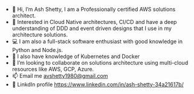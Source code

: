 - 👋 Hi, I’m Ash Shetty, I am a Professionally certified AWS solutions architect.
- 👀 Interested in Cloud Native architectures, CI/CD and have a deep understanding of DDD and event driven designs that I use in my architecture solutions. 
- :computer: I am also a full-stack software enthusiast with good knowledge in Python and Node.js.
- 🌱 I also have knowledge of Kubernetes and Docker
- 💞️ I’m looking to collaborate on solutions architecture using multi-cloud resources like AWS, GCP, Azure.
- 📫 Email me avshetty1980@gmail.com
- :house_with_garden: LinkdIn profile https://www.linkedin.com/in/ash-shetty-34a21617b/

<!---
avshetty1980/avshetty1980 is a ✨ special ✨ repository because its `README.md` (this file) appears on your GitHub profile.
You can click the Preview link to take a look at your changes.
--->
